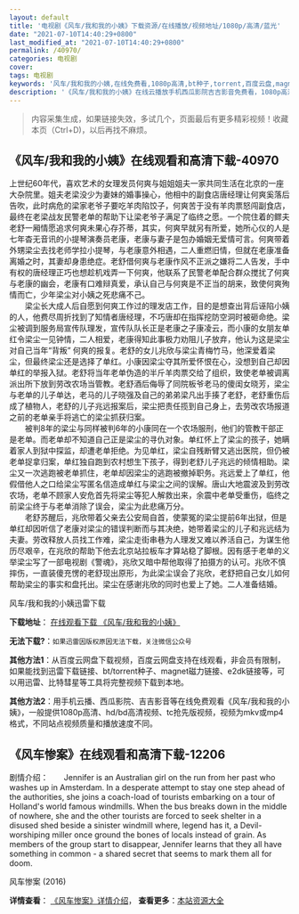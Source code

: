 ```yaml
---
layout: default
title: '电视剧《风车/我和我的小姨》下载资源/在线播放/视频地址/1080p/高清/蓝光'
date: "2021-07-10T14:40:29+0800"
last_modified_at: "2021-07-10T14:40:29+0800"
permalink: /40970/
categories: 电视剧
cover:
tags: 电视剧
keywords: '风车/我和我的小姨,在线免费看,1080p高清,bt种子,torrent,百度云盘,magnet,磁力链,迅雷下载资源'
description: '《风车/我和我的小姨》在线云播放手机西瓜影院吉吉影音免费看，1080p高清bd/hd未删减完整版和tc抢先枪版，mkv/mp4格式，附带bt/torrent种子、magnet/磁力链、百度云盘、网盘资源迅雷下载链接'
---
```


>内容采集生成，如果链接失效，多试几个，页面最后有更多精彩视频！收藏本页（Ctrl+D)，以后再找不麻烦。


## 《风车/我和我的小姨》在线观看和高清下载-40970

上世纪60年代，喜欢艺术的女理发员何爽与姐姐姐夫一家共同生活在北京的一座大杂院里。姐夫老梁没少为妻妹的婚事操心，他相中的副食店唐经理让何爽奚落后告吹，此时病危的梁家老爷子要吃羊肉陷饺子，何爽苦于没有羊肉票怒闯副食店，最终在老梁战友民警老单的帮助下让梁老爷子满足了临终之愿。一个院住着的鳏夫老舒一厢情愿追求何爽未果心存芥蒂，其实，何爽早就另有所爱，她所心仪的人是七年杳无音讯的小提琴演奏员老康，老康与妻子是包办婚姻无爱情可言。何爽带着外甥梁尘去找老师学拉小提琴，与老康意外相遇，二人重燃旧情，但就在老康准备离婚之时，其妻却身患绝症。老舒借何爽与老康作风不正派之嫌将二人告发，手中有权的唐经理正巧也想趁机戏弄一下何爽，他联系了民警老单配合群众搅扰了何爽与老康的幽会，老康有口难辩真爱，承认自己与何爽是不正当的胡来，致使何爽殉情而亡，少年梁尘对小姨之死悲痛不己。<br />　　梁尘长大成人后自愿到何爽工作过的理发店工作，目的是想查出背后诬陷小姨的人，他费尽周折找到了知情者唐经理，不巧唐却在指挥挖防空洞时被砸命绝。梁尘被调到服务局宣传队理发，宣传队队长正是老康之子康凌云，而小康的女朋友单红令梁尘一见钟情，二人相爱，老康得知此事极力劝阻儿子放弃，他认为这是梁尘对自己当年&ldquo;背叛” 何爽的报复。老舒的女儿兆欣与梁尘青梅竹马，他深爱着梁尘，但最终梁尘还是选择了单红。小康因梁尘夺其所爱怀恨在心，没想到自己却因单红的举报入狱。老舒将当年老单伪造的半斤羊肉票交给了组织，致使老单被调离派出所下放到劳改农场当管教。老舒酒后侮辱了同院板爷老马的傻闺女晓芳，梁尘与老单的儿子单达，老马的儿子晓强及自己的弟弟梁凡出手揍了老舒，老舒重伤后成了植物人，老舒的儿子兆远报案后，梁尘把责任揽到自己身上，去劳改农场报道之前的老单亲手将逃亡的梁尘抓获归案。<br />　　被判8年的梁尘与同样被判6年的小康同在一个农场服刑，他们的管教干部正是老单。而老单却不知道自己正是梁尘的寻仇对象。单红怀上了梁尘的孩子，她瞒着家人到狱中探监，却遭老单拒绝。为见单红，梁尘自残断臂又逃出医院，但仍被老单捉拿归案，单红独自跑到农村想生下孩子，得到老舒儿子兆远的倾情相助。梁尘又一次逃跑被老单抓住，老单却因梁尘的逃跑被撤掉职务。兆远爱上了单红，他假借他人之口给梁尘写匿名信造成单红与梁尘之间的误解。唐山大地震波及到劳改农场，老单不顾家人安危首先将梁尘等犯人解救出来，余震中老单受重伤，临终之前梁尘终于与老单消除了误会，梁尘为此悲痛万分。<br />　　老舒苏醒后，兆欣带着父亲去公安局自首，使蒙冤的梁尘提前6年出狱，但是单红却因听信了老康对梁尘的错误判断而与其决绝，她带着梁尘的儿子和兆远结为夫妻。劳改释放人员找工作难，梁尘走街串巷为人理发又难以养活自己，为谋生他历尽艰辛，在兆欣的帮助下他去北京站拉板车才算站稳了脚根。因有感于老单的义举梁尘写了一部电视剧《警魂》，兆欣又暗中帮他取得了拍摄方的认可。兆欣不慎摔伤，一直装傻充愣的老舒现出原形，为此梁尘误会了兆欣，老舒把自己女儿如何帮助梁尘的事实和盘托出。梁尘在感谢兆欣的同时也爱上了她。二人准备结婚。


风车/我和我的小姨迅雷下载

**下载地址**： [在线观看下载 《风车/我和我的小姨》](https://www.993dy.com//vod-detail-id-11354.html) 


**无法下载?**：`如果迅雷因版权原因无法下载，关注微信公众号 `

**其他方法1**：从百度云网盘下载视频，百度云网盘支持在线观看，非会员有限制，如果能找到迅雷下载链接、bt/torrent种子、magnet磁力链接、e2dk链接等，可以用迅雷、比特彗星等工具将完整视频下载到本地。

**其他方法2**：用手机云播、西瓜影院、吉吉影音等在线免费观看《风车/我和我的小姨》，一般提供1080p高清、hd/bd高清视频、tc抢先版视频，视频为mkv或mp4格式，不同站点视频质量和播放速度不同。


## 《风车惨案》在线观看和高清下载-12206

剧情介绍：　　Jennifer is an Australian girl on the run from her past who washes up in Amsterdam. In a desperate attempt to stay one step ahead of the authorities, she joins a coach-load of tourists embarking on a tour of Holland's world famous windmills. When the bus breaks down in the middle of nowhere, she and the other tourists are forced to seek shelter in a disused shed beside a sinister windmill where, legend has it, a Devil-worshiping miller once ground the bones of locals instead of grain. As members of the group start to disappear, Jennifer learns that they all have something in common - a shared secret that seems to mark them all for doom.


风车惨案 (2016)

**详情查看**： [《风车惨案》详情介绍](/movie/12206/)， **查看更多**：[本站资源大全](/movie/t/all/)

